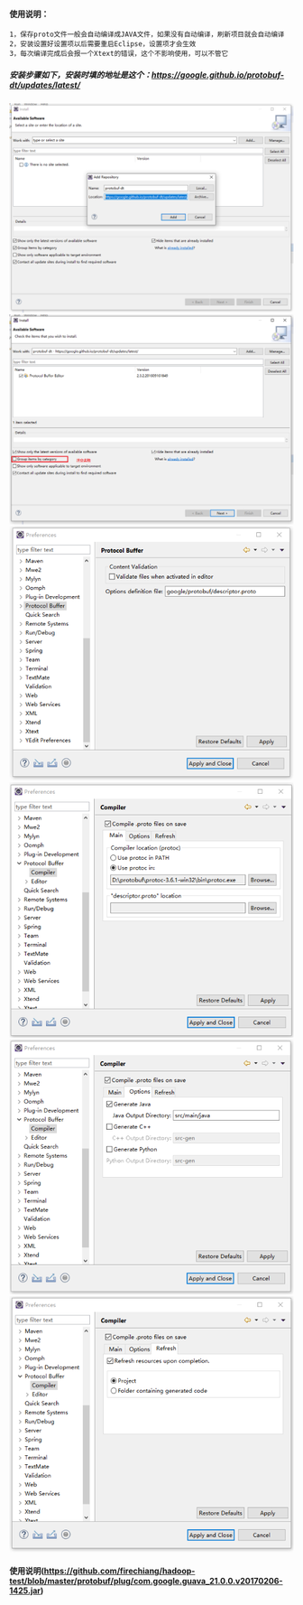 #### 使用说明：
```bash
1，保存proto文件一般会自动编译成JAVA文件，如果没有自动编译，刷新项目就会自动编译
2，安装设置好设置项以后需要重启Eclipse，设置项才会生效
3，每次编译完成后会报一个Xtext的错误，这个不影响使用，可以不管它
```
##### 安装步骤如下，安装时填的地址是这个：https://google.github.io/protobuf-dt/updates/latest/
![image](https://github.com/firechiang/hadoop-test/blob/master/protobuf/image/1.png)
![image](https://github.com/firechiang/hadoop-test/blob/master/protobuf/image/2.png)
![image](https://github.com/firechiang/hadoop-test/blob/master/protobuf/image/3.png)
![image](https://github.com/firechiang/hadoop-test/blob/master/protobuf/image/4.png)
![image](https://github.com/firechiang/hadoop-test/blob/master/protobuf/image/5.png)
![image](https://github.com/firechiang/hadoop-test/blob/master/protobuf/image/6.png)

#### 使用说明(https://github.com/firechiang/hadoop-test/blob/master/protobuf/plug/com.google.guava_21.0.0.v20170206-1425.jar)